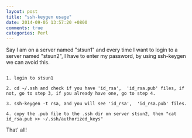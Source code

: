 ```yaml
---
layout: post
title: "ssh-keygen usage"
date: 2014-09-05 13:57:20 +0800
comments: true
categories: Perl	
---
```

Say I am on a server named "stsun1" and every time I want to login to a server named "stsun2", I have to enter my password, by using ssh-keygen we can avoid this.  

```

1. login to stsun1     

2. cd ~/.ssh and check if you have 'id_rsa',  'id_rsa.pub' files, if not, go to step 3, if you already have one, go to step 4.    

3. ssh-keygen -t rsa, and you will see 'id_rsa',  'id_rsa.pub' files.    

4. copy the .pub file to the .ssh dir on server stsun2, then "cat id_rsa.pub >> ~/.ssh/authorized_keys"

```

That' all!








